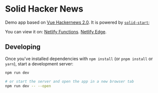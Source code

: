 # Solid Hacker News

Demo app based on [Vue Hackernews 2.0](https://github.com/vuejs/vue-hackernews-2.0). It is powered by [`solid-start`](https://github.com/solidjs/solid-start);

You can view it on:
[Netlify Functions](https://solid-start-hn.netlify.app/).
[Netlify Edge](https://solid-hackernews-edge.netlify.app/).

## Developing

Once you've installed dependencies with `npm install` (or `pnpm install` or `yarn`), start a development server:

```bash
npm run dev

# or start the server and open the app in a new browser tab
npm run dev -- --open
```
